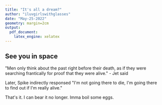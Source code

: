 ```yaml
---
title: "It's all a dream?"
author: "iluvgirlswithglasses"
date: "May-25-2022"
geometry: margin=2cm
output: 
  pdf_document: 
    latex_engine: xelatex
---
```


## See you in space

"Men only think about the past right before their death, as if they were searching frantically for proof that they were alive." - Jet said

Later, Spike indirectly responsed "I'm not going there to die, I'm going there to find out if I'm really alive."

That's it. I can bear it no longer. Imma boil some eggs.
